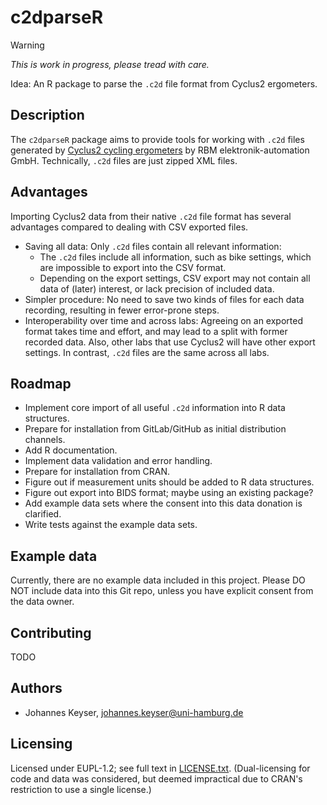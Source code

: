 <!--
SPDX-FileCopyrightText: 2025 Johannes Keyser <johannes.keyser@uni-hamburg.de>
SPDX-License-Identifier: EUPL-1.2
-->

# c2dparseR

> [!warning]
> _This is work in progress, please tread with care._

Idea: An R package to parse the `.c2d` file format from Cyclus2 ergometers.

## Description

The `c2dparseR` package aims to provide tools for working with `.c2d` files generated by [Cyclus2 cycling ergometers](https://www.cyclus2.com/en/) by RBM elektronik-automation GmbH.
Technically, `.c2d` files are just zipped XML files.

## Advantages

Importing Cyclus2 data from their native `.c2d` file format has several advantages compared to dealing with CSV exported files.

- Saving all data: Only `.c2d` files contain all relevant information:
  - The `.c2d` files include all information, such as bike settings, which are impossible to export into the CSV format.
  - Depending on the export settings, CSV export may not contain all data of (later) interest, or lack precision of included data.
- Simpler procedure: No need to save two kinds of files for each data recording, resulting in fewer error-prone steps.
- Interoperability over time and across labs: Agreeing on an exported format takes time and effort, and may lead to a split with former recorded data.
  Also, other labs that use Cyclus2 will have other export settings.
  In contrast, `.c2d` files are the same across all labs.

## Roadmap

- Implement core import of all useful `.c2d` information into R data structures.
- Prepare for installation from GitLab/GitHub as initial distribution channels.
- Add R documentation.
- Implement data validation and error handling.
- Prepare for installation from CRAN.
- Figure out if measurement units should be added to R data structures.
- Figure out export into BIDS format; maybe using an existing package?
- Add example data sets where the consent into this data donation is clarified.
- Write tests against the example data sets.

## Example data

Currently, there are no example data included in this project.
Please DO NOT include data into this Git repo, unless you have explicit consent from the data owner.

## Contributing

TODO

## Authors

- Johannes Keyser, <johannes.keyser@uni-hamburg.de>

## Licensing

Licensed under EUPL-1.2; see full text in [LICENSE.txt](LICENSE.txt).
(Dual-licensing for code and data was considered, but deemed impractical due to CRAN's restriction to use a single license.)

